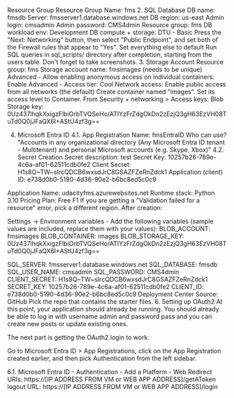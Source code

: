 Resource Group
Resource Group Name: fms
2. SQL Database
DB name: fmsdb
Server: fmsserver1.database.windows.net
DB region: us-east
Admin login: cmsadmin
Admin password: CMS4dmin
Resource group: fms
DB workload env: Development
DB compute + storage: DTU - Basic
Press the "Next: Networking" button, then select "Public Endpoint", and set both of the Firewall rules that appear to "Yes".
Set everything else to default
Run SQL queries in sql_scripts/ directory after completion, starting from the users table. Don't forget to take screenshots.
3. Storage Account
Resource group: fms
Storage account name: fmsimages (needs to be unique)
Advanced - Allow enabling anonymous access on individual containers: Enable
Advanced - Access tier: Cool
Network access: Enable public access from all networks (the default)
Create container named "images". Set its access level to Container.
From Security + networking > Access keys:
Blob Storage key: 0Uz437lhqkXxigzFlbiOrbTVQSeHo/ATIYzFrZdgOkDn2zEzjQ3gH63EzVH08TuTd0Q0jJFaQX6I+AStU4zf3g==

4. Microsoft Entra ID
4.1. App Registration
Name: fmsEntraID
Who can use? "Accounts in any organizational directory (Any Microsoft Entra ID tenant - Multitenant) and personal Microsoft accounts (e.g. Skype, Xbox)"
4.2. Secret Creation
Secret description: test
Secret Key: 10257b26-789e-4c6a-af01-62511cdb0fe2
Client Secret: H1s8Q~TW~sIrcQDCB6wxsdJrC8GSAZFZeRnZdck1
Application (client) ID: e738d0b0-5190-4d36-90e2-b6bc8ed5c0c9

Application
Name: udacityfms.azurewebsites.net
Runtime stack: Python 3.10
Pricing Plan: Free F1
If you are getting a "Validation failed for a resource" error, pick a different region.
After creation:

Settings -> Environment variables - Add the following variables (sample values are included, replace them with your values):
BLOB_ACCOUNT: fmsimages
BLOB_CONTAINER: images
BLOB_STORAGE_KEY: 0Uz437lhqkXxigzFlbiOrbTVQSeHo/ATIYzFrZdgOkDn2zEzjQ3gH63EzVH08TuTd0Q0jJFaQX6I+AStU4zf3g==

SQL_SERVER: fmsserver1.database.windows.net
SQL_DATABASE: fmsdb
SQL_USER_NAME: cmsadmin
SQL_PASSWORD: CMS4dmin
CLIENT_SECRET: H1s8Q~TW~sIrcQDCB6wxsdJrC8GSAZFZeRnZdck1
SECRET_KEY: 10257b26-789e-4c6a-af01-62511cdb0fe2
CLIENT_ID: e738d0b0-5190-4d36-90e2-b6bc8ed5c0c9
Deployment Center
Source: GitHub
Pick the repo that contains the starter files.
6. Setting up OAuth2
At this point, your application should already be running. You should already be able to log in with username admin and password pass and you can create new posts or update existing ones.

The next part is getting the OAuth2 login to work.

Go to Microsoft Entra ID > App Registrations, click on the App Registration created earlier, and then pick Authentication from the left sidebar.

6.1. Microsoft Entra ID - Authentication - Add a Platform - Web
Redirect URIs: https://[IP ADDRESS FROM VM or WEB APP ADDRESS]/getAToken
logout URL: https://[IP ADDRESS FROM VM or WEB APP ADDRESS]/login
